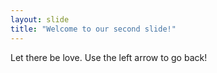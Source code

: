 ```yaml
---
layout: slide
title: "Welcome to our second slide!"
---
```

Let there be love.
Use the left arrow to go back!
